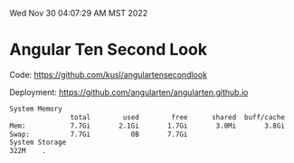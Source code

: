 Wed Nov 30 04:07:29 AM MST 2022

# Angular Ten Second Look

Code: https://github.com/kusl/angulartensecondlook

Deployment: https://github.com/angularten/angularten.github.io

```bash
System Memory
               total        used        free      shared  buff/cache   available
Mem:           7.7Gi       2.1Gi       1.7Gi       3.0Mi       3.8Gi       5.3Gi
Swap:          7.7Gi          0B       7.7Gi
System Storage
322M	.
